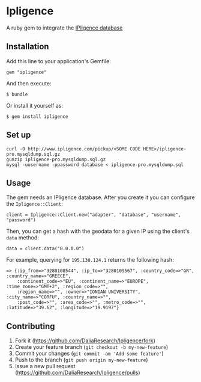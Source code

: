 # Ipligence

A ruby gem to integrate the [IPligence database](http://ipligence.com/)

## Installation

Add this line to your application's Gemfile:

    gem "ipligence"

And then execute:

    $ bundle

Or install it yourself as:

    $ gem install ipligence

## Set up

    curl -O http://www.ipligence.com/pickup/<SOME CODE HERE>/ipligence-pro.mysqldump.sql.gz
    gunzip ipligence-pro.mysqldump.sql.gz
    mysql -uusername -ppassword database < ipligence-pro.mysqldump.sql

## Usage

The gem needs an IPligence database. After you create it you can configure the `Ipligence::Client`:

    client = Ipligence::Client.new("adapter", "database", "username", "password")

Then, you can get a hash with the geodata for a given IP using the client's `data` method:

    data = client.data("0.0.0.0")

For example, querying for `195.130.124.1` returns the following hash:

    => {:ip_from=>"3280108544", :ip_to=>"3280109567", :country_code=>"GR", :country_name=>"GREECE",
        :continent_code=>"EU", :continent_name=>"EUROPE", :time_zone=>"GMT+2", :region_code=>"",
        :region_name=>"", :owner=>"IONIAN UNIVERSITY", :city_name=>"CORFU", :country_name=>"",
        :post_code=>"", :area_code=>"", :metro_code=>"", :latitude=>"39.62", :longitude=>"19.9197"}

## Contributing

1. Fork it (https://github.com/DaliaResearch/Ipligence/fork)
2. Create your feature branch (`git checkout -b my-new-feature`)
3. Commit your changes (`git commit -am 'Add some feature'`)
4. Push to the branch (`git push origin my-new-feature`)
5. Issue a new pull request (https://github.com/DaliaResearch/Ipligence/pulls)
